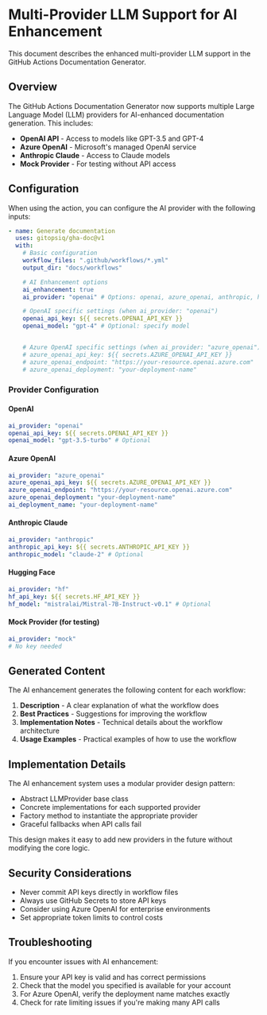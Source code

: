 # Multi-Provider LLM Support for AI Enhancement

This document describes the enhanced multi-provider LLM support in the GitHub Actions Documentation Generator.

## Overview

The GitHub Actions Documentation Generator now supports multiple Large Language Model (LLM) providers for AI-enhanced documentation generation. This includes:

- **OpenAI API** - Access to models like GPT-3.5 and GPT-4
- **Azure OpenAI** - Microsoft's managed OpenAI service
- **Anthropic Claude** - Access to Claude models
- **Mock Provider** - For testing without API access

## Configuration

When using the action, you can configure the AI provider with the following inputs:

```yaml
- name: Generate documentation
  uses: gitopsiq/gha-doc@v1
  with:
    # Basic configuration
    workflow_files: ".github/workflows/*.yml"
    output_dir: "docs/workflows"

    # AI Enhancement options
    ai_enhancement: true
    ai_provider: "openai" # Options: openai, azure_openai, anthropic, hf, mock

    # OpenAI specific settings (when ai_provider: "openai")
    openai_api_key: ${{ secrets.OPENAI_API_KEY }}
    openai_model: "gpt-4" # Optional: specify model


    # Azure OpenAI specific settings (when ai_provider: "azure_openai")
    # azure_openai_api_key: ${{ secrets.AZURE_OPENAI_API_KEY }}
    # azure_openai_endpoint: "https://your-resource.openai.azure.com"
    # azure_openai_deployment: "your-deployment-name"
```

### Provider Configuration

#### OpenAI

```yaml
ai_provider: "openai"
openai_api_key: ${{ secrets.OPENAI_API_KEY }}
openai_model: "gpt-3.5-turbo" # Optional
```

#### Azure OpenAI

```yaml
ai_provider: "azure_openai"
azure_openai_api_key: ${{ secrets.AZURE_OPENAI_API_KEY }}
azure_openai_endpoint: "https://your-resource.openai.azure.com"
azure_openai_deployment: "your-deployment-name"
ai_deployment_name: "your-deployment-name"
```

#### Anthropic Claude

```yaml
ai_provider: "anthropic"
anthropic_api_key: ${{ secrets.ANTHROPIC_API_KEY }}
anthropic_model: "claude-2" # Optional
```

#### Hugging Face

```yaml
ai_provider: "hf"
hf_api_key: ${{ secrets.HF_API_KEY }}
hf_model: "mistralai/Mistral-7B-Instruct-v0.1" # Optional
```

#### Mock Provider (for testing)

```yaml
ai_provider: "mock"
# No key needed
```

## Generated Content

The AI enhancement generates the following content for each workflow:

1. **Description** - A clear explanation of what the workflow does
2. **Best Practices** - Suggestions for improving the workflow
3. **Implementation Notes** - Technical details about the workflow architecture
4. **Usage Examples** - Practical examples of how to use the workflow

## Implementation Details

The AI enhancement system uses a modular provider design pattern:

- Abstract LLMProvider base class
- Concrete implementations for each supported provider
- Factory method to instantiate the appropriate provider
- Graceful fallbacks when API calls fail

This design makes it easy to add new providers in the future without modifying the core logic.

## Security Considerations

- Never commit API keys directly in workflow files
- Always use GitHub Secrets to store API keys
- Consider using Azure OpenAI for enterprise environments
- Set appropriate token limits to control costs

## Troubleshooting

If you encounter issues with AI enhancement:

1. Ensure your API key is valid and has correct permissions
2. Check that the model you specified is available for your account
3. For Azure OpenAI, verify the deployment name matches exactly
4. Check for rate limiting issues if you're making many API calls

